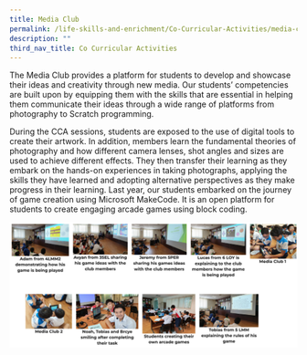 ```yaml
---
title: Media Club
permalink: /life-skills-and-enrichment/Co-Curricular-Activities/media-club/
description: ""
third_nav_title: Co Curricular Activities
---
```

The Media Club provides a platform for students to develop and showcase their ideas and creativity through new media. Our students’ competencies are built upon by equipping them with the skills that are essential in helping them communicate their ideas through a wide range of platforms from photography to Scratch programming.

  

During the CCA sessions, students are exposed to the use of digital tools to create their artwork. In addition, members learn the fundamental theories of photography and how different camera lenses, shot angles and sizes are used to achieve different effects. They then transfer their learning as they embark on the hands-on experiences in taking photographs, applying the skills they have learned and adopting alternative perspectives as they make progress in their learning. Last year, our students embarked on the journey of game creation using Microsoft MakeCode. It is an open platform for students to create engaging arcade games using block coding.

![](/images/media1.png)